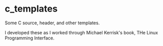# c_templates
Some C source, header, and other templates.

I developed these as I worked through Michael Kerrisk's book, THe Linux Programming Interface.
